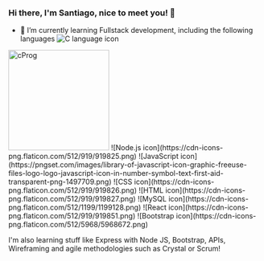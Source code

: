 ### Hi there, I'm Santiago, nice to meet you! 👋

- 🌱 I’m currently learning Fullstack development, including the following languages
![C language icon](https://www.clipartmax.com/png/middle/240-2409409_c-programming-icon-c-programming-language-icon.png)
<img src="https://www.clipartmax.com/png/middle/240-2409409_c-programming-icon-c-programming-language-icon.png" alt="cProg" width="200"/>
![Node.js icon](https://cdn-icons-png.flaticon.com/512/919/919825.png)
![JavaScript icon](https://pngset.com/images/library-of-javascript-icon-graphic-freeuse-files-logo-logo-javascript-icon-in-number-symbol-text-first-aid-transparent-png-1497709.png)
![CSS icon](https://cdn-icons-png.flaticon.com/512/919/919826.png)
![HTML icon](https://cdn-icons-png.flaticon.com/512/919/919827.png)
![MySQL icon](https://cdn-icons-png.flaticon.com/512/1199/1199128.png)
![React icon](https://cdn-icons-png.flaticon.com/512/919/919851.png)
![Bootstrap icon](https://cdn-icons-png.flaticon.com/512/5968/5968672.png)

I'm also learning stuff like Express with Node JS, Bootstrap, APIs, Wireframing and agile methodologies such as Crystal or Scrum!
<!--
**santizabe/santizabe** is a ✨ _special_ ✨ repository because its `README.md` (this file) appears on your GitHub profile.

Here are some ideas to get you started:

- 🔭 I’m currently working on ...
- 🌱 I’m currently learning ...
- 👯 I’m looking to collaborate on ...
- 🤔 I’m looking for help with ...
- 💬 Ask me about ...
- 📫 How to reach me: ...
- 😄 Pronouns: ...
- ⚡ Fun fact: ...
-->
